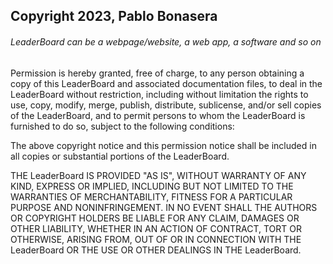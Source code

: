 ## Copyright 2023, Pablo Bonasera

###### LeaderBoard can be a webpage/website, a web app, a software and so on

Permission is hereby granted, free of charge, to any person obtaining a copy of this LeaderBoard and associated documentation files, to deal in the LeaderBoard without restriction, including without limitation the rights to use, copy, modify, merge, publish, distribute, sublicense, and/or sell copies of the LeaderBoard, and to permit persons to whom the LeaderBoard is furnished to do so, subject to the following conditions:

The above copyright notice and this permission notice shall be included in all copies or substantial portions of the LeaderBoard.

THE LeaderBoard IS PROVIDED "AS IS", WITHOUT WARRANTY OF ANY KIND, EXPRESS OR IMPLIED, INCLUDING BUT NOT LIMITED TO THE WARRANTIES OF MERCHANTABILITY, FITNESS FOR A PARTICULAR PURPOSE AND NONINFRINGEMENT. IN NO EVENT SHALL THE AUTHORS OR COPYRIGHT HOLDERS BE LIABLE FOR ANY CLAIM, DAMAGES OR OTHER LIABILITY, WHETHER IN AN ACTION OF CONTRACT, TORT OR OTHERWISE, ARISING FROM, OUT OF OR IN CONNECTION WITH THE LeaderBoard OR THE USE OR OTHER DEALINGS IN THE LeaderBoard.
